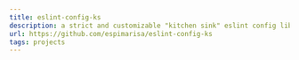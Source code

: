 ```yaml
---
title: eslint-config-ks
description: a strict and customizable "kitchen sink" eslint config library
url: https://github.com/espimarisa/eslint-config-ks
tags: projects
---
```


